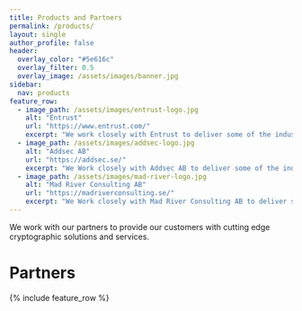 ```yaml
---
title: Products and Partners
permalink: /products/
layout: single
author_profile: false
header:
  overlay_color: "#5e616c"
  overlay_filter: 0.5
  overlay_image: /assets/images/banner.jpg
sidebar:
  nav: products
feature_row:
  - image_path: /assets/images/entrust-logo.jpg
    alt: "Entrust"
    url: "https://www.entrust.com/"
    excerpt: "We work closely with Entrust to deliver some of the industrys safest and most reliable cryptographic solutions"
  - image_path: /assets/images/addsec-logo.jpg
    alt: "Addsec AB"
    url: "https://addsec.se/"
    excerpt: "We Work closely with Addsec AB to deliver some of the industrys safest and most reliable cryptographic solutions"
  - image_path: /assets/images/mad-river-logo.jpg
    alt: "Mad River Consulting AB"
    url: "https://madriverconsulting.se/"
    excerpt: "We Work closely with Mad River Consulting AB to deliver some of the industrys safest and most reliable cryptographic solutions"
---
```


We work with our partners to provide our customers with cutting edge cryptographic solutions and services.


# Partners
{% include feature_row %}